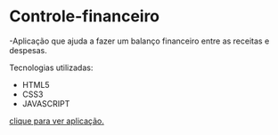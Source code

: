 # Controle-financeiro

-Aplicação que ajuda a fazer um balanço financeiro entre as receitas e despesas.

<p>Tecnologias utilizadas:</p>

- HTML5
- CSS3
- JAVASCRIPT

<a href="https://samaelmelo.github.io/Controle-financeiro/">clique para ver aplicação.</a>
